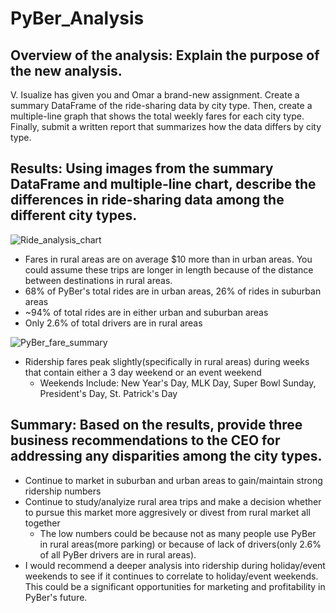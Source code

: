 # PyBer_Analysis

## Overview of the analysis: Explain the purpose of the new analysis.

V. Isualize has given you and Omar a brand-new assignment. 
Create a summary DataFrame of the ride-sharing data by city type. 
Then, create a multiple-line graph that shows the total weekly fares for each city type. 
Finally, submit a written report that summarizes how the data differs by city type.


## Results: Using images from the summary DataFrame and multiple-line chart, describe the differences in ride-sharing data among the different city types.

![Ride_analysis_chart](https://user-images.githubusercontent.com/84742544/126381901-5c082369-ba2d-435e-b0c5-a384443602fc.PNG)

- Fares in rural areas are on average $10 more than in urban areas. You could assume these trips are longer in length because of the distance between destinations in rural areas.
- 68% of PyBer's total rides are in urban areas, 26% of rides in suburban areas
- ~94% of total rides are in either urban and suburban areas 
- Only 2.6% of total drivers are in rural areas


![PyBer_fare_summary](https://user-images.githubusercontent.com/84742544/126381894-4940428e-6f0a-4a3b-b6cc-7daa4ff33558.png)


- Ridership fares peak slightly(specifically in rural areas) during weeks that contain either a 3 day weekend or an event weekend 
  - Weekends Include: New Year's Day, MLK Day, Super Bowl Sunday, President's Day, St. Patrick's Day


## Summary: Based on the results, provide three business recommendations to the CEO for addressing any disparities among the city types.
- Continue to market in suburban and urban areas to gain/maintain strong ridership numbers 
- Continue to study/analyize rural area trips and make a decision whether to pursue this market more aggresively or divest from rural market all together 
  - The low numbers could be because not as many people use PyBer in rural areas(more parking) or because of lack of drivers(only 2.6% of all PyBer drivers are in rural areas).
- I would recommend a deeper analysis into ridership during holiday/event weekends to see if it continues to correlate to holiday/event weekends. This could be a significant   opportunities for marketing and profitability in PyBer's future.
